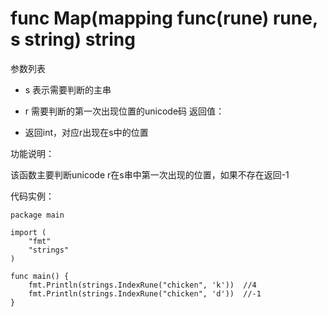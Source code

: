 # func Map(mapping func(rune) rune, s string) string

参数列表

- s 表示需要判断的主串
- r 需要判断的第一次出现位置的unicode码
返回值：

- 返回int，对应r出现在s中的位置

功能说明：

该函数主要判断unicode r在s串中第一次出现的位置，如果不存在返回-1

代码实例：

	package main
	
	import (
		"fmt"
		"strings"
	)
	
	func main() {
		fmt.Println(strings.IndexRune("chicken", 'k'))  //4
		fmt.Println(strings.IndexRune("chicken", 'd'))  //-1
	}
